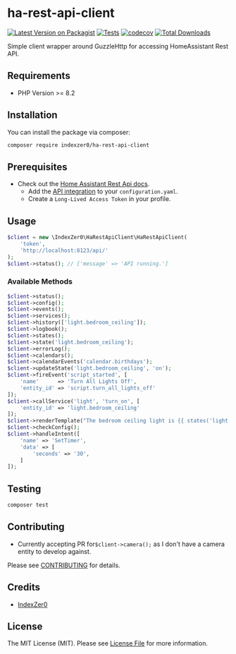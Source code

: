 # ha-rest-api-client

[![Latest Version on Packagist](https://img.shields.io/packagist/v/indexzer0/ha-rest-api-client.svg?style=flat-square)](https://packagist.org/packages/indexzer0/ha-rest-api-client)
[![Tests](https://img.shields.io/github/actions/workflow/status/indexzer0/ha-rest-api-client/run-tests.yml?branch=main&label=tests&style=flat-square)](https://github.com/indexzer0/ha-rest-api-client/actions/workflows/run-tests.yml)
[![codecov](https://codecov.io/gh/IndexZer0/ha-rest-api-client/graph/badge.svg?token=JMF8UG8S4Y)](https://codecov.io/gh/IndexZer0/ha-rest-api-client)
[![Total Downloads](https://img.shields.io/packagist/dt/indexzer0/ha-rest-api-client.svg?style=flat-square)](https://packagist.org/packages/indexzer0/ha-rest-api-client)

Simple client wrapper around GuzzleHttp for accessing HomeAssistant Rest API.

## Requirements

- PHP Version >= 8.2

## Installation

You can install the package via composer:

```bash
composer require indexzer0/ha-rest-api-client
```

## Prerequisites

- Check out the [Home Assistant Rest Api docs](https://developers.home-assistant.io/docs/api/rest/).
  - Add the [API integration](https://www.home-assistant.io/integrations/api/) to your `configuration.yaml`.
  - Create a `Long-Lived Access Token` in your profile.

## Usage

```php
$client = new \IndexZer0\HaRestApiClient\HaRestApiClient(
    'token',
    'http://localhost:8123/api/'
);
$client->status(); // ['message' => 'API running.']
```

### Available Methods

```php
$client->status();
$client->config();
$client->events();
$client->services();
$client->history(['light.bedroom_ceiling']);
$client->logbook();
$client->states();
$client->state('light.bedroom_ceiling');
$client->errorLog();
$client->calendars();
$client->calendarEvents('calendar.birthdays');
$client->updateState('light.bedroom_ceiling', 'on');
$client->fireEvent('script_started', [
    'name'      => 'Turn All Lights Off',
    'entity_id' => 'script.turn_all_lights_off'
]);
$client->callService('light', 'turn_on', [
    'entity_id' => 'light.bedroom_ceiling'
]);
$client->renderTemplate("The bedroom ceiling light is {{ states('light.bedroom_ceiling') }}.");
$client->checkConfig();
$client->handleIntent([
    'name' => 'SetTimer',
    'data' => [
        'seconds' => '30',
    ]
]);
```

## Testing

```bash
composer test
```

## Contributing

- Currently accepting PR for```$client->camera();``` as I don't have a camera entity to develop against.

Please see [CONTRIBUTING](https://github.com/spatie/.github/blob/main/CONTRIBUTING.md) for details.

## Credits

- [IndexZer0](https://github.com/IndexZer0)

## License

The MIT License (MIT). Please see [License File](LICENSE.md) for more information.
